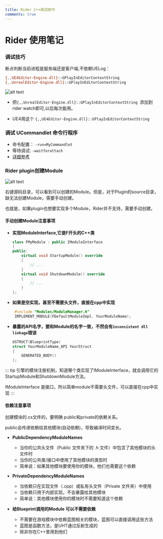 ```yaml
---
title: Rider C++调试技巧
comments: true
---
```

# Rider 使用笔记

### 调试技巧

断点判断当前进程是服务端还是客户端,不依赖UELog：

```sh
{,,UE4Editor-Engine.dll}::GPlayInEditorContextString
{,,UnrealEditor-Engine.dll}::GPlayInEditorContextString 
```

![alt text](../../assets/images/Rider_image.webp)

- 把`{,,UnrealEditor-Engine.dll}::GPlayInEditorContextString `添加到rider watch即可,以后每次能用。

- UE4用这个 `{,,UE4Editor-Engine.dll}::GPlayInEditorContextString`


### 调试 UCommandlet 命令行程序

- 命令配置： `-run=MyCommandlet`
- 等待调试: `-waitforattach`  
- [详细参考](../Debug.md)


### Rider plugin创建Module

![alt text](../../assets/images/Rider_image-1.webp)

右键源码目录，可以看到可以创建的Module。但是，对于Plugin的source目录，缺无法创建Module，需要手动创建。

也就是，如果plugin也想要实现多个Module，Rider并不支持，需要手动创建。


#### 手动创建Module注意事项

- **实现ModuleInterface,它是F开头的C++类**
  ```cpp
  class FMyModule : public IModuleInterface
  {
  public:
      virtual void StartupModule() override
      {
          // ...
      }
      virtual void ShutdownModule() override
      {
          // ...
      }
  };
  ```

- **如果是空实现，甚至不需要头文件，直接在cpp中实现**
  ```cpp
   #include "Modules/ModuleManager.h"
   IMPLEMENT_MODULE(FDefaultModuleImpl, YourModuleName);
  ```
- **暴露的API名字，要和Module的名字一致，不然会有`inconsistent dll linkage`错误**   
  ```cpp
  USTRUCT(BlueprintType)
  struct YourModuleName_API YourStruct
  {
      GENERATED_BODY()
  };
  ```  

::: tip
引擎的模块注册机制，知道哪个类实现了IModuleInterface，就会调用它的StartupModule和ShutdownModule方法。

IModuleInterface 是接口，所以简单module不需要头文件，可以直接在cpp中实现
:::


#### 依赖注意事项

创建模块的.cs文件的，要明确 public和private的依赖关系。

public会传递依赖给其他模块(自动依赖)，导致编译时间变长。

- **PublicDependencyModuleNames**
  - 当你的公共头文件（Public 文件夹下的 .h 文件）中包含了其他模块的头文件时
  - 当你的公共类/接口中使用了其他模块的类型时
  - 简单说：如果其他模块要使用你的模块，他们也需要这个依赖

- **PrivateDependencyModuleNames**
  - 当依赖只在实现文件（.cpp）或私有头文件（Private 文件夹）中使用
  - 当依赖只用于内部实现，不会暴露给其他模块
  - 简单说：其他模块使用你的模块时不需要知道这个依赖  

- **给Blueprint调用的Module 可以不需要依赖**
  - 不需要在游戏模块中依赖蓝图相关的模块，蓝图可以直接调用这些方法
  - 蓝图是函数方法，是UHT通过反射生成的
  - 除非你在C++里用到他们
